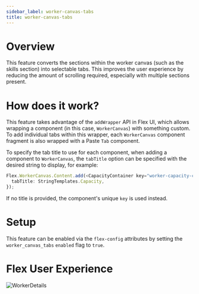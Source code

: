 ```yaml
---
sidebar_label: worker-canvas-tabs
title: worker-canvas-tabs
---
```


# Overview

This feature converts the sections within the worker canvas (such as the skills section) into selectable tabs. This improves the user experience by reducing the amount of scrolling required, especially with multiple sections present.

# How does it work?

This feature takes advantage of the `addWrapper` API in Flex UI, which allows wrapping a component (in this case, `WorkerCanvas`) with something custom. To add individual tabs within this wrapper, each `WorkerCanvas` component fragment is also wrapped with a Paste `Tab` component.

To specify the tab title to use for each component, when adding a component to `WorkerCanvas`, the `tabTitle` option can be specified with the desired string to display, for example:

```ts
Flex.WorkerCanvas.Content.add(<CapacityContainer key="worker-capacity-container" />, {
  tabTitle: StringTemplates.Capacity,
});
```

If no title is provided, the component's unique `key` is used instead.

# Setup

This feature can be enabled via the `flex-config` attributes by setting the `worker_canvas_tabs` `enabled` flag to `true`. 

# Flex User Experience

![WorkerDetails](/img/features/worker-canvas-tabs/worker-canvas-tabs.png)

